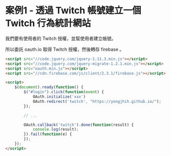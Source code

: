 # 案例1 - 透過 Twitch 帳號建立一個 Twitch 行為統計網站

我們要有使用者的 Twitch 授權，並幫使用者建立帳號。

所以委託 oauth.io 取得 Twitch 授權，然後轉存 firebase 。

```html
<script src="//code.jquery.com/jquery-1.11.3.min.js"></script>
<script src="//code.jquery.com/jquery-migrate-1.2.1.min.js"></script>
<script src="oauth.min.js"></script>
<script src="//cdn.firebase.com/js/client/2.3.1/firebase.js"></script>

<script>
    $(document).ready(function() {
        $("#login").click(function(event) {
            OAuth.initialize('xxx')
            OAuth.redirect('twitch', "https://yongjhih.github.io/");
        });

        // ...

        OAuth.callback('twitch').done(function(result) {
            console.log(result);
        }).fail(function(e) {
        });
    });
</script>
```
